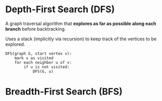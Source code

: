 # Depth-First Search (DFS) 

A graph traversal algorithm that **explores as far as possible
along each branch** before backtracking. 

Uses a stack (implicitly via recursion) to keep track
of the vertices to be explored.

```pseudo
DFS(graph G, start vertex v):
    mark v as visited
    for each neighbor u of v:
        if u is not visited:
            DFS(G, u)
```

# Breadth-First Search (BFS)

